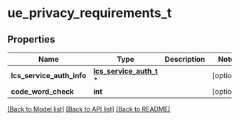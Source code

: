 # ue_privacy_requirements_t

## Properties
Name | Type | Description | Notes
------------ | ------------- | ------------- | -------------
**lcs_service_auth_info** | [**lcs_service_auth_t**](lcs_service_auth.md) \* |  | [optional] 
**code_word_check** | **int** |  | [optional] 

[[Back to Model list]](../README.md#documentation-for-models) [[Back to API list]](../README.md#documentation-for-api-endpoints) [[Back to README]](../README.md)


